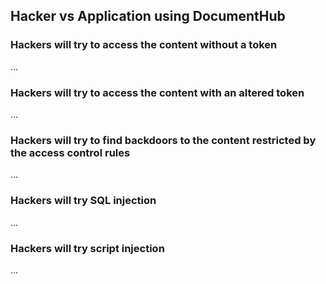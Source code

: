 ## Hacker vs Application using DocumentHub


### Hackers will try to access the content without a token

...


### Hackers will try to access the content with an altered token

...


### Hackers will try to find backdoors to the content restricted by the access control rules

...


### Hackers will try SQL injection

...


### Hackers will try script injection

...

